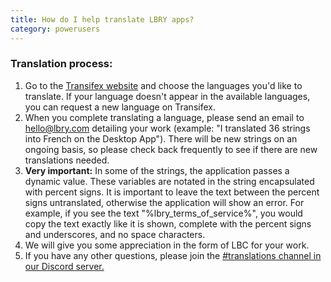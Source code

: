 ```yaml
---
title: How do I help translate LBRY apps?
category: powerusers
---
```

 
### Translation process:

1. Go to the [Transifex website](https://www.transifex.com/lbry/public/) and choose the languages you'd like to translate. If your language doesn't appear in the available languages, you can request a new language on Transifex.
2. When you complete translating a language, please send an email to [hello@lbry.com](mailto:hello@lbry.com) detailing your work (example: "I translated 36 strings into French on the Desktop App"). There will be new strings on an ongoing basis, so please check back frequently to see if there are new translations needed. 
3. **Very important:** In some of the strings, the application passes a dynamic value. These variables are notated in the string encapsulated with percent signs. It is important to leave the text between the percent signs untranslated, otherwise the application will show an error. For example, if you see the text "%lbry_terms_of_service%", you would copy the text exactly like it is shown, complete with the percent signs and underscores, and no space characters. 
4. We will give you some appreciation in the form of LBC for your work. 
5. If you have any other questions, please join the [#translations channel in our Discord server.](https://chat.lbry.com)
